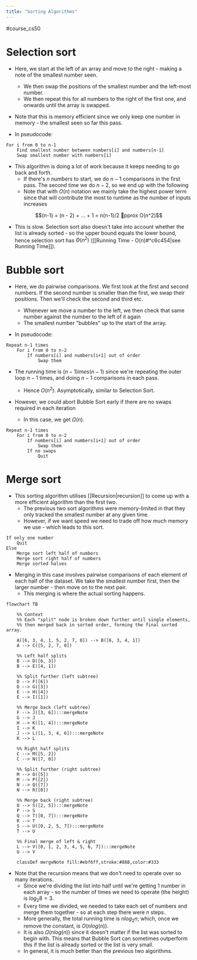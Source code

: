 ```yaml
---
title: "Sorting Algorithms"
---
```

#course_cs50 

# Selection sort

- Here, we start at the left of an array and move to the right - making a note of the smallest number seen.
    - We then swap the positions of the smallest number and the left-most number.
    - We then repeat this for all numbers to the right of the first one, and onwards until the array is swapped.
- Note that this is memory efficient since we only keep one number in memory - the smallest seen so far this pass.

- In pseudocode:

```pseudocode
For i from 0 to n-1
    Find smallest number between numbers[i] and numbers[n-1]
    Swap smallest number with numbers[i]
```

- This algorithm is doing a lot of work because it keeps needing to go back and forth. 
    - If there's $n$ numbers to start, we do $n-1$ comparisons in the first pass. The second time we do $n-2$, so we end up with the following
    - Note that with $O(n)$ notation we mainly take the highest power term since that will contribute the most to runtime as the number of inputs increases

$$(n-1) + (n - 2) + … + 1 = n(n-1)/2 pprox O(n^2)$$
- This is slow. Selection sort also doesn't take into account whether the list is already sorted - so the upper bound equals the lower bound, hence selection sort has $\Theta(n^2)$ ([[Running Time - O(n)#^c6c454|see Running Time]]).
# Bubble sort

- Here, we do pairwise comparisons. We first look at the first and second numbers. If the second number is smaller than the first, we swap their positions. Then we'll check the second and third etc. 
    - Whenever we move a number to the left, we then check that same number against the number to the left of it again
    - The smallest number "bubbles" up to the start of the array.

- In pseudocode:

```pseudocode
Repeat n-1 times
    For i from 0 to n-2
        If numbers[i] and numbers[i+1] out of order
            Swap them
```

- The running time is $(n-1) 	imes (n-1)$ since we're repeating the outer loop $n-1$ times, and doing $n-1$ comparisons in each pass.
    - Hence $O(n^2)$. Asymptotically, similar to Selection Sort.

 - However, we could abort Bubble Sort early if there are no swaps required in each iteration
     - In this case, we get $\Omega(n)$.

```pseudocode
Repeat n-1 times
    For i from 0 to n-2
        If numbers[i] and numbers[i+1] out of order
            Swap them
        If no swaps
            Quit
```

# Merge sort

- This sorting algorithm utilises [[Recursion|recursion]] to come up with a more efficient algorithm than the first two.
    - The previous two sort algorithms were memory-limited in that they only tracked the smallest number at any given time.
    - However, if we want speed we need to trade off how much memory we use - which leads to this sort.

```pseudocode
If only one number
    Quit
Else
    Merge sort left half of numbers
    Merge sort right half of numbers
    Merge sorted halves
```

- Merging in this case involves pairwise comparisons of each element of each half of the dataset. We take the smallest number first, then the larger number - then move on to the next pair.
    - This merging is where the actual sorting happens.

```mermaid
flowchart TB

    %% Context
    %% Each "split" node is broken down further until single elements,
    %% then merged back in sorted order, forming the final sorted array.

    A([6, 3, 4, 1, 5, 2, 7, 0]) --> B([6, 3, 4, 1])
    A --> C([5, 2, 7, 0])

    %% Left half splits
    B --> D([6, 3])
    B --> E([4, 1])

    %% Split further (left subtree)
    D --> F([6])
    D --> G([3])
    E --> H([4])
    E --> I([1])

    %% Merge back (left subtree)
    F --> J([3, 6]):::mergeNote
    G --> J
    H --> K([1, 4]):::mergeNote
    I --> K
    J --> L([1, 3, 4, 6]):::mergeNote
    K --> L

    %% Right half splits
    C --> M([5, 2])
    C --> N([7, 0])

    %% Split further (right subtree)
    M --> O([5])
    M --> P([2])
    N --> Q([7])
    N --> R([0])

    %% Merge back (right subtree)
    O --> S([2, 5]):::mergeNote
    P --> S
    Q --> T([0, 7]):::mergeNote
    R --> T
    S --> U([0, 2, 5, 7]):::mergeNote
    T --> U

    %% Final merge of left & right
    L --> V([0, 1, 2, 3, 4, 5, 6, 7]):::mergeNote
    U --> V

    classDef mergeNote fill:#ebf6ff,stroke:#888,color:#333

```

- Note that the recursion means that we don't need to operate over so many iterations.
    - Since we're dividing the list into half until we're getting 1 number in each array - so the number of times we need to operate (the height) is $log_{2}8 = 3$.
    - Every time we divided, we needed to take each set of numbers and merge them together - so at each step there were $n$ steps.
    - More generally, the total running time is $nlog_{2}n$; which, once we remove the constant, is $O(n log (n))$.
    - It is also $\Omega(n log (n))$ since it doesn't matter if the list was sorted to begin with. This means that Bubble Sort can sometimes outperform this if the list is already sorted or the list is very small.
    - In general, it is much better than the previous two algorithms.
